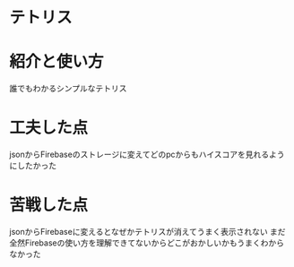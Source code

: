 # テトリス

# 紹介と使い方
誰でもわかるシンプルなテトリス

# 工夫した点
jsonからFirebaseのストレージに変えてどのpcからもハイスコアを見れるようにしたかった
  
# 苦戦した点  
jsonからFirebaseに変えるとなぜかテトリスが消えてうまく表示されない
まだ全然Firebaseの使い方を理解できてないからどこがおかしいかもうまくわからなかった